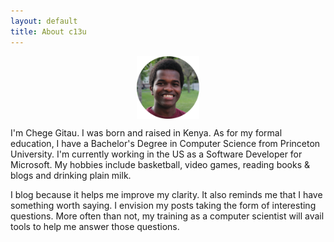 ```yaml
---
layout: default
title: About c13u
---
```


<div style="display:flex; justify-content:center;">
    <img src="/assets/dp_circular.png" height="20%" width="20%">
</div>

I'm Chege Gitau. I was born and raised in Kenya. As for my formal education, I have a Bachelor's Degree in Computer Science from Princeton University. I'm currently working in the US as a Software Developer for Microsoft. My hobbies include basketball, video games, reading books & blogs and drinking plain milk.

I blog because it helps me improve my clarity. It also reminds me that I have something worth saying. I envision my posts taking the form of interesting questions. More often than not, my training as a computer scientist will avail tools to help me answer those questions.

